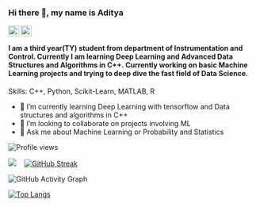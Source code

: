 ### Hi there 👋, my name is Aditya

<a href="https://www.linkedin.com/in/adityagole9790/" target="_blank">
  <img align="left" alt="Linkedin" width="22px" src="https://cdn.jsdelivr.net/npm/simple-icons@v3/icons/linkedin.svg" />
</a>
<a href="https://t.me/Dark_King9790" target="_blank">
  <img align="left" alt="Telegram" width="22px" src="https://cdn.jsdelivr.net/npm/simple-icons@v3/icons/telegram.svg"  background-color="white"/>
</a><br>

#### I am a third year(TY) student from department of Instrumentation and Control. Currently I am learning Deep Learning and Advanced Data Structures and Algorithms in C++. Currently working on basic Machine Learning projects and trying to deep dive the fast field of Data Science.

Skills: C++, Python, Scikit-Learn, MATLAB, R

- 🌱 I’m currently learning Deep Learning with tensorflow and Data structures and algorithms in C++ 
- 👯 I’m looking to collaborate on projects involving ML 
- 💬 Ask me about Machine Learning or Probability and Statistics  

![Profile views](https://gpvc.arturio.dev/Aditya9790)

<img src='https://github-readme-stats.vercel.app/api?username=Aditya9790&&show_icons=true&title_color=ffffff&icon_color=bb2acf&text_color=daf7dc&bg_color=151515'>&nbsp; &nbsp;  [![GitHub Streak](https://github-readme-streak-stats.herokuapp.com?user=Aditya9790&theme=dark&date_format=M%20j%5B%2C%20Y%5D)](https://git.io/streak-stats)

![GitHub Activity Graph](https://activity-graph.herokuapp.com/graph?username=Aditya9790)  


[![Top Langs](https://github-readme-stats.vercel.app/api/top-langs/?username=Aditya9790)](https://github.com/anuraghazra/github-readme-stats)



